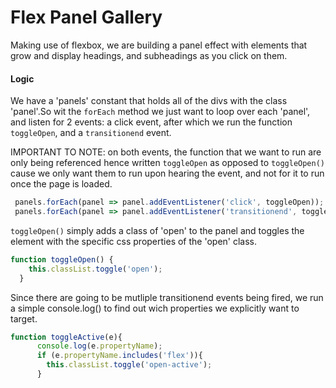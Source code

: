 # Flex Panel Gallery

Making use of flexbox, we are building a panel effect with elements that grow and display headings, and subheadings as you click on them.

#### Logic
We have a 'panels' constant that holds all of the divs with the class 'panel'.So wit the `forEach` method we just want to loop over each 'panel', and listen for 2 events: a click event, after which we run the function ```toggleOpen```, and a ```transitionend``` event. 

IMPORTANT TO NOTE: on both events, the function that we want to run are only being referenced hence written `toggleOpen` as opposed to `toggleOpen()` cause we only want them to run upon hearing the event, and not for it to run once the page is loaded.

```javascript 
 panels.forEach(panel => panel.addEventListener('click', toggleOpen));
 panels.forEach(panel => panel.addEventListener('transitionend', toggleActive));
```  
`toggleOpen()` simply adds a class of 'open' to the panel and toggles the element with the specific css properties of the 'open' class.
```javascript
function toggleOpen() {
    this.classList.toggle('open');
  }
```
Since there are going to be mutliple transitionend events being fired, we run a simple console.log() to find out wich properties we explicitly want to target. 
```javascript
function toggleActive(e){
      console.log(e.propertyName);
      if (e.propertyName.includes('flex')){
        this.classList.toggle('open-active');
      }
```

